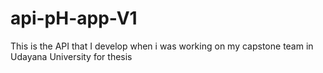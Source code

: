 # api-pH-app-V1
This is the API that I develop when i was working on my capstone team in Udayana University for thesis

